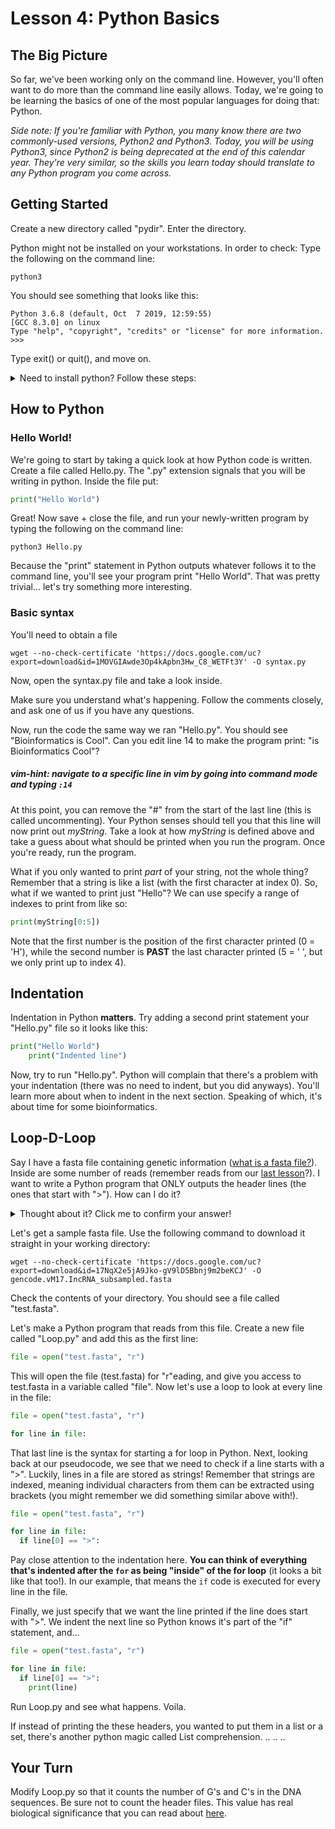 # Lesson 4: Python Basics

## The Big Picture

So far, we've been working only on the command line. However, you'll often want to do more than the command line easily allows. Today, we're going to be learning the basics of one of the most popular languages for doing that: Python.

*Side note: If you're familiar with Python, you many know there are two commonly-used versions, Python2 and Python3. Today, you will be using Python3, since Python2 is being deprecated at the end of this calendar year. They're very similar, so the skills you learn today should translate to any Python program you come across.*

## Getting Started

Create a new directory called "pydir". Enter the directory.

Python might not be installed on your workstations. In order to check: Type the following on the command line:
```shell
python3
```
You should see something that looks like this:
```shell
Python 3.6.8 (default, Oct  7 2019, 12:59:55) 
[GCC 8.3.0] on linux
Type "help", "copyright", "credits" or "license" for more information.
>>> 
```
Type exit() or quit(), and move on.

<details>
    <summary>Need to install python? Follow these steps:</summary>
    - Go to https://www.python.org/downloads/
    - Download the latest version of Python for your OS
    - Open the installer and follow the installation steps
</details>

## How to Python

### Hello World!
We're going to start by taking a quick look at how Python code is written. Create a file called Hello.py. The ".py" extension signals that you will be writing in python. Inside the file put:
```python
print("Hello World")
```

Great! Now save + close the file, and run your newly-written program by typing the following on the command line:
```shell
python3 Hello.py
```

Because the "print" statement in Python outputs whatever follows it to the command line, you'll see your program print "Hello World". That was pretty trivial... let's try something more interesting.

### Basic syntax

You'll need to obtain a file 
```shell
wget --no-check-certificate 'https://docs.google.com/uc?export=download&id=1MOVGIAwde3Op4kApbn3Hw_C8_WETFt3Y' -O syntax.py
```
Now, open the syntax.py file and take a look inside.

Make sure you understand what's happening. Follow the comments closely, and ask one of us if you have any questions.

Now, run the code the same way we ran "Hello.py". You should see "Bioinformatics is Cool". Can you edit line 14 to make the program print: "is Bioinformatics Cool"?

##### vim-hint: navigate to a specific line in vim by going into command mode and typing ```:14```

At this point, you can remove the "#" from the start of the last line (this is called uncommenting). Your Python senses should tell you that this line will now print out *myString*. Take a look at how *myString* is defined above and take a guess about what should be printed when you run the program. Once you're ready, run the program.

What if you only wanted to print *part* of your string, not the whole thing? Remember that a string is like a list (with the first character at index 0). So, what if we wanted to print just "Hello"? We can use specify a range of indexes to print from like so:

``` python
print(myString[0:5])
```

Note that the first number is the position of the first character printed (0 = 'H'), while the second number is **PAST** the last character printed (5 = ' ', but we only print up to index 4).

## Indentation 

Indentation in Python **matters**. Try adding a second print statement your "Hello.py" file so it looks like this:
``` python
print("Hello World")
    print("Indented line")
```

Now, try to run "Hello.py". Python will complain that there's a problem with your indentation (there was no need to indent, but you did anyways). You'll learn more about when to indent in the next section. Speaking of which, it's about time for some bioinformatics.

## Loop-D-Loop

Say I have a fasta file containing genetic information ([what is a fasta file?](https://www.genomatix.de/online_help/help/sequence_formats.html#FASTA)). Inside are some number of reads (remember reads from our [last lesson](/1_Welcome.md)?). I want to write a Python program that ONLY outputs the header lines (the ones that start with ">"). How can I do it?

<details>
  <summary>Thought about it? Click me to confirm your answer!</summary>
  
  ```
  -check every line-
    -if it starts with a ">"-
        -print the line-
  ```

   This is one simple **representation** of how you could achieve this task. The **implementation** in Python, as we shall see, uses a loop. Which one of the three pseudocode lines above suggests we will need a loop?
</details>


Let's get a sample fasta file. Use the following command to download it straight in your working directory:

```shell
wget --no-check-certificate 'https://docs.google.com/uc?export=download&id=17NqX2e5jA9Jko-gV9lD5Bbnj9m2beKCJ' -O gencode.vM17.IncRNA_subsampled.fasta
```

Check the contents of your directory. You should see a file called "test.fasta". 

Let's make a Python program that reads from this file. Create a new file called "Loop.py" and add this as the first line:
```python
file = open("test.fasta", "r")
```

This will open the file (test.fasta) for "r"eading, and give you access to test.fasta in a variable called "file". Now let's use a loop to look at every line in the file:
```python
file = open("test.fasta", "r")

for line in file:
```

That last line is the syntax for starting a for loop in Python. Next, looking back at our pseudocode, we see that we need to check if a line starts with a ">". Luckily, lines in a file are stored as strings! Remember that strings are indexed, meaning individual characters from them can be extracted using brackets (you might remember we did something similar above with!). 
```python
file = open("test.fasta", "r")

for line in file:
  if line[0] == ">":
```

Pay close attention to the indentation here. **You can think of everything that's indented after the `for` as being "inside" of the for loop** (it looks a bit like that too!). In our example, that means the `if` code is executed for every line in the file.

Finally, we just specify that we want the line printed if the line does start with ">". We indent the next line so Python knows it's part of the "if" statement, and...

```python
file = open("test.fasta", "r")

for line in file:
  if line[0] == ">":
    print(line)
```

Run Loop.py and see what happens. Voila.

If instead of printing the these headers, you wanted to put them in a list or a set, there's another python magic called List comprehension.
..
..
..

## Your Turn
Modify Loop.py so that it counts the number of G's and C's in the DNA sequences. Be sure not to count the header files. This value has real biological significance that you can read about [here](https://en.wikipedia.org/wiki/GC-content).
